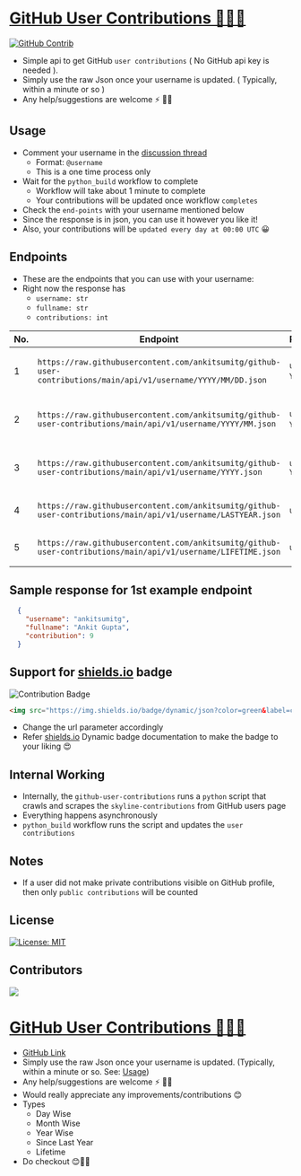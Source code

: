 # [GitHub User Contributions 👨🏻‍💻](https://github.com/ankitsumitg/github-user-contributions)
<a href="https://github.com/ankitsumitg"><img src="https://img.shields.io/github/workflow/status/ankitsumitg/github-user-contributions/python_build?logo=github&style=for-the-badge" alt="GitHub Contrib"></a>

* Simple api to get GitHub `user contributions` ( No GitHub api key is needed ).
* Simply use the raw Json once your username is updated. ( Typically, within a minute or so )
* Any help/suggestions are welcome ⚡ 👍🏻
## Usage
* Comment your username in the [discussion thread](https://github.com/ankitsumitg/github-user-contributions/discussions/1)
  * Format: `@username`
  * This is a one time process only
* Wait for the `python_build` workflow to complete
  * Workflow will take about 1 minute to complete
  * Your contributions will be updated once workflow `completes`
* Check the `end-points` with your username mentioned below
* Since the response is in json, you can use it however you like it!
* Also, your contributions will be `updated every day at 00:00 UTC` 😀


## Endpoints
* These are the endpoints that you can use with your username:
* Right now the response has 
  * `username: str`
  * `fullname: str`
  * `contributions: int`

| No. | Endpoint                                                                                                            | Parameters                  | Description                         | Example                                                                                                         |
|-----|---------------------------------------------------------------------------------------------------------------------|-----------------------------|-------------------------------------|-----------------------------------------------------------------------------------------------------------------|
| 1   | ```https://raw.githubusercontent.com/ankitsumitg/github-user-contributions/main/api/v1/username/YYYY/MM/DD.json ``` | `username` `YYYY` `MM` `DD` | Contribution for a particular Day   | https://raw.githubusercontent.com/ankitsumitg/github-user-contributions/main/api/v1/ankitsumitg/2022/07/17.json |
| 2   | ```https://raw.githubusercontent.com/ankitsumitg/github-user-contributions/main/api/v1/username/YYYY/MM.json ```    | `username` `YYYY` `MM`      | Contribution for a particular Month | https://raw.githubusercontent.com/ankitsumitg/github-user-contributions/main/api/v1/ankitsumitg/2022/07.json    |
| 3   | ```https://raw.githubusercontent.com/ankitsumitg/github-user-contributions/main/api/v1/username/YYYY.json ```       | `username` `YYYY`           | Contribution for a particular Year  | https://raw.githubusercontent.com/ankitsumitg/github-user-contributions/main/api/v1/ankitsumitg/2022.json       |
| 4   | ```https://raw.githubusercontent.com/ankitsumitg/github-user-contributions/main/api/v1/username/LASTYEAR.json ```   | `username`                  | Contribution since Last Year        | https://raw.githubusercontent.com/ankitsumitg/github-user-contributions/main/api/v1/ankitsumitg/LASTYEAR.json   |
| 5   | ```https://raw.githubusercontent.com/ankitsumitg/github-user-contributions/main/api/v1/username/LIFETIME.json ```   | `username`                  | Contribution all Lifetime 😎        | https://raw.githubusercontent.com/ankitsumitg/github-user-contributions/main/api/v1/ankitsumitg/LIFETIME.json   |

## Sample response for 1st example endpoint
```json
  {
    "username": "ankitsumitg", 
    "fullname": "Ankit Gupta", 
    "contribution": 9
  }
```
## Support for [shields.io](https://shields.io) badge
<img
    src="https://img.shields.io/badge/dynamic/json?color=green&label=contribution&style=for-the-badge&logo=github&query=contribution&url=https%3A%2F%2Fraw.githubusercontent.com%2Fankitsumitg%2Fgithub-user-contributions%2Fmain%2Fapi%2Fv1%2Fankitsumitg%2FLIFETIME.json"
    alt="Contribution Badge">
```html
<img src="https://img.shields.io/badge/dynamic/json?color=green&label=contribution&style=for-the-badge&logo=github&query=contribution&url=https://raw.githubusercontent.com/ankitsumitg/github-user-contributions/main/api/v1/username/LIFETIME.json" alt="Contribution Badge">
```
* Change the url parameter accordingly
* Refer [shields.io](https://shields.io) Dynamic badge documentation to make the badge to your liking 😍


## Internal Working
* Internally, the `github-user-contributions` runs a `python` script that crawls and scrapes the `skyline-contributions` from GitHub users page
* Everything happens asynchronously
* `python_build` workflow runs the script and updates the `user contributions`

## Notes
* If a user did not make private contributions visible on GitHub profile, then only `public contributions` will be counted

## License
[![License: MIT](https://img.shields.io/badge/License-MIT-green.svg?style=for-the-badge)](https://opensource.org/licenses/MIT)

## Contributors
<a href="https://github.com/ankitsumitg/github-user-contributions/graphs/contributors">
  <img src="https://contrib.rocks/image?repo=ankitsumitg/github-user-contributions" />
</a>

# [GitHub User Contributions 👨🏻‍💻](https://github.com/ankitsumitg/github-user-contributions)

* [GitHub Link](https://github.com/ankitsumitg/github-user-contributions)
* Simply use the raw Json once your username is updated. (Typically, within a minute or so. See: [Usage](https://github.com/ankitsumitg/github-user-contributions#usage))
* Any help/suggestions are welcome ⚡ 👍🏻
* Would really appreciate any improvements/contributions 😊
* Types
   * Day Wise
   * Month Wise
   * Year Wise
   * Since Last Year
   * Lifetime
* Do checkout 😊👍🏻